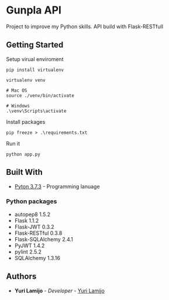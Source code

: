 # Gunpla API
Project to improve my Python skills.
API build with Flask-RESTfull

## Getting Started

Setup virual enviroment
```
pip install virtualenv

virtualenv venv

# Mac OS
source ./venv/bin/activate

# Windows
.\venv\Scripts\activate
```

Install packages
```
pip freeze > .\requirements.txt
```

Run it
```
python app.py
```

## Built With

* [Pyton 3.7.3](https://www.python.org/) - Programming lanuage

### Python packages
*   autopep8 1.5.2
*   Flask 1.1.2
*   Flask-JWT 0.3.2
*   Flask-RESTful 0.3.8
*   Flask-SQLAlchemy 2.4.1
*   PyJWT 1.4.2
*   pylint 2.5.2
*   SQLAlchemy 1.3.16

## Authors

* **Yuri Lamijo** - *Developer* - [Yuri Lamijo](...)